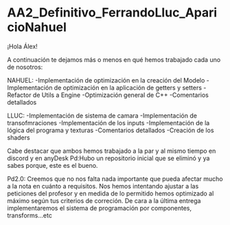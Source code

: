 # AA2_Definitivo_FerrandoLluc_AparicioNahuel
¡Hola Álex!

A continuación te dejamos más o menos en qué hemos trabajado cada uno de nosotros:

NAHUEL:
-Implementación de optimización en la creación del Modelo
-Implementación de optimización en la aplicación de getters y setters
-Refactor de Utils a Engine
-Optimización general de C++
-Comentarios detallados

LLUC:
-Implementación de sistema de camara
-Implementación de transofmraciones 
-Implementación de los inputs
-Implementación de la lógica del programa y texturas
-Comentarios detallados
-Creación de los shaders

Cabe destacar que ambos hemos trabajado a la par y al mismo tiempo en discord y en anyDesk
Pd:Hubo un repositorio inicial que se eliminó y ya sabes porque, este es el bueno.

Pd2.0: Creemos que no nos falta nada importante que pueda afectar mucho a la nota en cuánto a requisitos. Nos hemos intentando ajustar a las peticiones del profesor y en medida de lo permitido
hemos optimizado al máximo según tus criterios de correción. De cara a la última entrega implementaremos el sistema de programación por componentes, transforms...etc 

